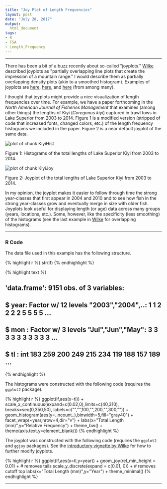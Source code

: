 ```yaml
---
title: "Joy Plot of Length Frequencies"
layout: post
date: "July 28, 2017"
output:
  html_document
tags:
- R
- FSA
- Length_Frequency
---
```





----

There has been a bit of a buzz recently about so-called "joyplots." [Wilke](https://cran.r-project.org/web/packages/ggjoy/vignettes/introduction.html) described joyplots as "partially overlapping line plots that create the impression of a mountain range." I would describe them as partially overlapping density plots (akin to a smoothed histogram). Examples of joyplots are [here](https://cran.r-project.org/web/packages/ggjoy/vignettes/gallery.html), [here](http://blog.revolutionanalytics.com/2017/07/joyplots.html), and [here](https://vuorre.netlify.com/post/2017/visualizing-varying-effects-posteriors-with-joyplots/) (from among many).

I thought that joyplots might provide a nice visualization of length frequencies over time. For example, we have a paper forthcoming in the *North American Journal of Fisheries Management* that examines (among other things) the lengths of Kiyi (*Coregonus kiyi*) captured in trawl tows in Lake Superior from 2003 to 2014. Figure  1 is a modified version (stripped of code that increased fonts, changed colors, etc.) of the length frequency histograms we included in the paper. Figure  2 is a near default joyplot of the same data.

![plot of chunk KiyiHist](http://derekogle.com/fishR/figures/KiyiHist-1.png)

Figure  1: Histograms of the total lengths of Lake Superior Kiyi from 2003 to 2014.

![plot of chunk KiyiJoy](http://derekogle.com/fishR/figures/KiyiJoy-1.png)

Figure  2: Joyplot of the total lengths of Lake Superior Kiyi from 2003 to 2014.

In my opinion, the joyplot makes it easier to follow through time the strong year-classes that first appear in 2004 and 2010 and to see how fish in the strong year-classes grow and eventually merge in size with older fish. Joyplots look useful for displaying length (or age) data across many groups (years, locations, etc.). Some, however, like the specificity (less smoothing) of the histograms (see the last example in [Wilke](https://cran.r-project.org/web/packages/ggjoy/vignettes/introduction.html) for overlapping histograms).

----

### R Code

The data file used in this example has the following structure.

{% highlight r %}
str(lf)
{% endhighlight %}



{% highlight text %}
## 'data.frame':	9151 obs. of  3 variables:
##  $ year: Factor w/ 12 levels "2003","2004",..: 1 1 2 2 2 2 5 5 5 5 ...
##  $ mon : Factor w/ 3 levels "Jul","Jun","May": 3 3 3 3 3 3 3 3 3 3 ...
##  $ tl  : int  183 259 200 249 215 234 119 188 157 189 ...
{% endhighlight %}


The histograms were constructed with the following code (requires the `ggplot2` package).


{% highlight r %}
ggplot(lf,aes(x=tl)) +
  scale_x_continuous(expand=c(0.02,0),limits=c(40,310),
                     breaks=seq(0,350,50),
                     labels=c("","",100,"",200,"",300,"")) +
  geom_histogram(aes(y=..ncount..),binwidth=5,fill="gray40") +
  facet_wrap(~year,nrow=4,dir="v") +
  labs(x="Total Length (mm)",y="Relative Frequency") +
  theme_bw() +
  theme(axis.text.y=element_blank())
{% endhighlight %}

The joyplot was constructed with the following code (requires the `ggplot2` and `ggjoy` packages). See the [introductory vignette by Wilke](https://cran.r-project.org/web/packages/ggjoy/vignettes/introduction.html) for how to further modify joyplots.


{% highlight r %}
ggplot(lf,aes(x=tl,y=year)) +
  geom_joy(rel_min_height = 0.01) +        # removes tails
  scale_y_discrete(expand = c(0.01, 0)) +  # removes cutoff top
  labs(x="Total Length (mm)",y="Year") +
  theme_minimal()
{% endhighlight %}

----
